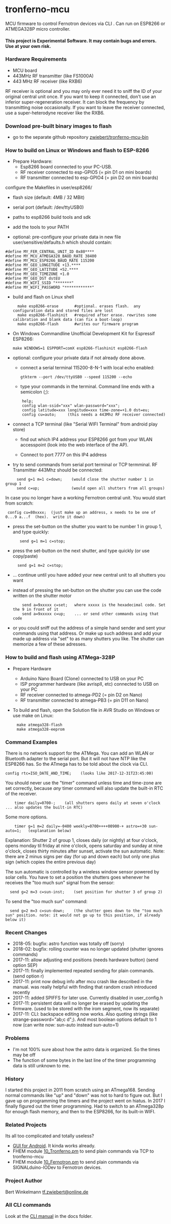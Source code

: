 # tronferno-mcu

MCU firmware to control Fernotron devices via CLI . Can run on ESP8266 or ATMEGA328P micro controller.

#### This project is Experimental Software. It may contain bugs and errors. Use at your own risk.


### Hardware Requirements
 - MCU board
 - 443MHz RF transmitter (like FS1000A)
 - 443 MHz RF receiver (like RXB6)

RF receiver is optional and you may only ever need it to sniff the ID of your original central unit once.  If you want to keep it connected, don't use an inferior super-regeneration receiver. It can block the frequency by transmitting noise occasionally. If you want to leave the receiver connected, use a super-heterodyne receiver like the RXB6. 


### Download pre-built binary images to flash
   * go to the separate github repository [zwiebert/tronferno-mcu-bin](https://github.com/zwiebert/tronferno-mcu-bin)

### How to build on Linux or Windows and flash to ESP-8266

* Prepare Hardware:
  * Esp8266 board connected to your PC-USB.
  * RF receiver connected to esp-GPIO5 (= pin D1 on mini boards)
  * RF transmitter connected to esp-GPIO4 (= pin D2 on mini boards)


configure the Makefiles in user/esp8266/
* flash size (default: 4MB / 32 MBit)
* serial port (default: /dev/ttyUSB0)
* paths to esp8266 build tools and sdk
* add the tools to your PATH

* optional: pre-configure your private data in new file user/sensitive/defaults.h which should contain:
```
#define MY_FER_CENTRAL_UNIT_ID 0x80****
#define MY_MCU_ATMEGA328_BAUD_RATE 38400
#define MY_MCU_ESP8266_BAUD_RATE 115200
#define MY_GEO_LONGITUDE +13.****
#define MY_GEO_LATITUDE +52.****
#define MY_GEO_TIMEZONE +1.0
#define MY_GEO_DST dstEU
#define MY_WIFI_SSID "*******"
#define MY_WIFI_PASSWORD "************"
```

* build and flash on Linux shell

		make esp8266-erase       #optional. erases flash.  any configuration data and stored files are lost
        make esp8266-flashinit   #required after erase. rewrites some calibration and blank data (can fix a boot-loop)
        make esp8266-flash       #writes our firmware program
    
 *  On Windows Commandline Unofficial Development Kit for Espressif ESP8266:
   
        make WINDOWS=1 ESPPORT=comX esp8266-flashinit esp8266-flash

* optional: configure your private data if not already done above. 
  * connect a serial terminal 115200-8-N-1 with local echo enabled:
  
        gtkterm --port /dev/ttyUSB0 --speed 115200 --echo
    
  * type your commands in the terminal. Command line ends with a semicolon (;):
  ```
      help;
      config wlan-ssid="xxx" wlan-password="xxx"; 
      config latitude=xxx longitude=xxx time-zone=+1.0 dst=eu;
      config cu=auto;     (this needs a 443Mhz RF receiver connected)
  ```    
* connect a TCP terminal (like "Serial WIFI Terminal" from android play store)

     * find out which IP4 address your ESP8266 got from your WLAN accesspoint (look into the web interface of the AP).
     
     * Connect to port 7777 on this IP4 address 
     


* try to send commands from serial port terminal or TCP termminal.  RF Transmitter 443Mhz should be connected:
```
     send g=1 m=1 c=down;    (would close the shutter number 1 in group 1   
     send c=up;              (would open all shutters from all groups)
```    
     
In case you no longer have a working Fernotron central unit. You would start from scratch:
 
     config cu=80xxxx;  (just make up an address, x needs to be one of 0...9 a...f  (hex).  write it down)
    
* press the set-button on the shutter you want to be number 1 in group 1, and type quickly:
    
         send g=1 m=1 c=stop;
    
 * press the set-button on the next shutter, and type quickly (or use copy/paste)
    
         send g=1 m=2 c=stop;
    
 * ... continue until  you have added your new central unit to all shutters you want
    
 * instead of pressing the set-button on the shutter you can use the code written on the shutter motor 
    ```
        send a=9xxxxx c=set;   where xxxxx is the hexadecimal code. Set the 9 in front of it
        send a=9xxxxx c=up;    ... or send other commands using that code
    ```
 * or you could sniff out the address of a simple hand sender and sent your commands using that address. Or make up such address and add your made up address via "set" to as many shutters you like. The shutter can memorize a few of these adresses.
    
### How to build and flash using ATMega-328P
 
 * Prepare Hardware 
    * Arduino Nano Board (Clone)  connected to USB on your PC
    * ISP programmer hardware (like avrispII, etc) connected to USB on your PC
    * RF receiver connected to atmega-PD2 (= pin D2 on Nano)
    * RF transmitter connected to atmega-PB3 (= pin D11 on Nano)
    
  * To build and flash, open the Solution file in AVR Studio on Windows or use make on Linux:
  ```
       make atmega328-flash
       make atmega328-eeprom
  ```

### Command Examples

There is no network support for the ATMega. You can add an WLAN or Bluetooth adapter to the serial port. But it will not have NTP like the ESP8266 has.  So the ATmega has to be told about the clock via CLI.

    config rtc=ISO_DATE_AND_TIME;    (looks like 2017-12-31T23:45:00)

You should never use the "timer" command unless time and time-zone are set correctly, because *any* timer command will also update the built-in RTC of the receiver.
```
    timer daily=0700-;    (all shutters opens daily at seven o'clock ... also updates the built-in RTC)
``` 
Some more options. 

```
    timer g=1 m=2 daily=-0400 weekly=0700++++00900-+ astro=+30 sun-auto=1;   (explanation below)
 ```
 
Explanation: Shutter 2 of group 1, closes daily (or nightly) at four o'clock, opens monday til friday at nine o'clock, opens saturday and sunday at nine o'clock, closes thirty minutes after sunset, activate the sun automatic. Note: there are 2 minus signs per day (for up and down each) but only one plus sign (which copies the entire previous day)
 
The sun automatic is controlled by a wireless window sensor powered by solar cells. You have to set a position the shutters goes whenever he receives the "too much sun" signal from the sensor:

      send g=2 m=3 c=sun-inst;    (set position for shutter 3 of group 2)

To send the "too much sun" command:

      send g=2 m=3 c=sun-down;    (the shutter goes down to the "too much sun" position. note: it would not go up to this position, if already below it)
      
### Recent Changes
 
 * 2018-05: bugfix: astro function was totally off (sorry)
 * 2018-02: bugfix: rolling counter was no longer updated (shutter ignores commands)
 * 2017-11: allow adjusting end positions (needs hardware button) (send option SEP)
 * 2017-11: finally implemented repeated sending for plain commands. (send option r)
 * 2017-11: print now debug info after mcu crash like described in the manual. was really helpful with finding that random crash introduced recently
 * 2017-11: added SPIFFS for later use. Currently disabled in user_config.h
 * 2017-11: persistent data will no longer be erased by updating the firmware. (used to be stored with the irom segment, now its separate)
 * 2017-11: CLI: backspace editing now works. Also quoting strings (like strange-password="ab;c d";). And most boolean options default to 1 now (can write now: sun-auto instead sun-auto=1)
 
### Problems
 * I'm not 100% sure about how the astro data is organized. So the times may be off
 * The function of some bytes in the last line of the timer programming data is still unknown to me.

### History
I started this project in 2011 from scratch using an ATmega168. Sending normal commands like "up" and "down" was not to hard to figure out. But I gave up on programming the timers and the project went on hiatus. In 2017 I finally figured out the timer programming.  Had to switch to an ATmega328p for enough flash memory, and then to the ESP8266, for its built-in WIFI.

### Related Projects
Its all too complicated and totally useless?
  * [GUI for Android](https://github.com/zwiebert/tronferno-andro). It kinda works already.
  * FHEM module [10_Tronferno.pm](https://github.com/zwiebert/tronferno-fhem) to send plain commands via TCP to tronferno-mcu
  * FHEM module [10_Fernotron.pm](https://github.com/zwiebert/tronferno-fhem) to send plain commands via SIGNALduino-IODev to Fernotron devices.
 
  
### Project Author

Bert Winkelmann <tf.zwiebert@online.de>

### All CLI commands

Look at the [CLI manual](https://github.com/zwiebert/tronferno-mcu/docs/CLI.md) in the docs folder.

